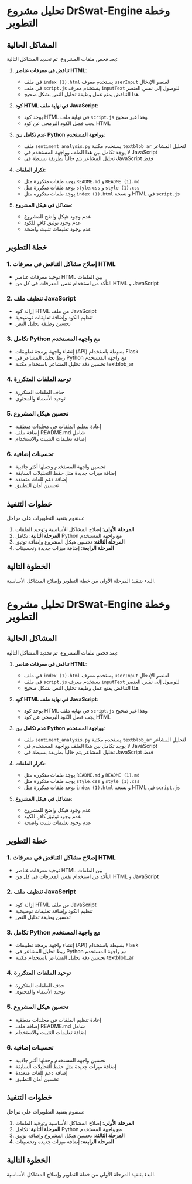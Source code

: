 # تحليل مشروع DrSwat-Engine وخطة التطوير

## المشاكل الحالية

بعد فحص ملفات المشروع، تم تحديد المشاكل التالية:

1. **تناقض في معرفات عناصر HTML**:
   - في ملف `index (1).html` يستخدم معرف `userInput` لعنصر الإدخال
   - في ملف `script.js` يستخدم معرف `inputText` للوصول إلى نفس العنصر
   - هذا التناقض يمنع عمل وظيفة تحليل النص بشكل صحيح

2. **كود HTML في نهاية ملف JavaScript**:
   - يوجد كود HTML في نهاية ملف `script.js` وهذا غير صحيح
   - يجب فصل الكود البرمجي عن كود HTML

3. **عدم تكامل بين Python وواجهة المستخدم**:
   - ملف `sentiment_analysis.py` يستخدم مكتبة `textblob_ar` لتحليل المشاعر
   - لا يوجد تكامل بين هذا الملف وواجهة المستخدم في JavaScript
   - تحليل المشاعر يتم حالياً بطريقة بسيطة في JavaScript فقط

4. **تكرار الملفات**:
   - يوجد ملفات متكررة مثل `README.md` و `README (1).md`
   - يوجد ملفات متكررة مثل `style.css` و `style (1).css`
   - يوجد ملفات متكررة مثل `index (1).html` و نسخة HTML في `script.js`

5. **مشاكل في هيكل المشروع**:
   - عدم وجود هيكل واضح للمشروع
   - عدم وجود توثيق كافٍ للكود
   - عدم وجود تعليمات تثبيت واضحة

## خطة التطوير

### 1. إصلاح مشاكل التناقض في معرفات HTML

- توحيد معرفات عناصر HTML بين الملفات
- التأكد من استخدام نفس المعرفات في كل من HTML و JavaScript

### 2. تنظيف ملف JavaScript

- إزالة كود HTML من ملف JavaScript
- تنظيم الكود وإضافة تعليقات توضيحية
- تحسين وظيفة تحليل النص

### 3. تكامل Python مع واجهة المستخدم

- إنشاء واجهة برمجة تطبيقات (API) بسيطة باستخدام Flask
- ربط تحليل المشاعر في Python مع واجهة المستخدم
- تحسين دقة تحليل المشاعر باستخدام مكتبة textblob_ar

### 4. توحيد الملفات المتكررة

- حذف الملفات المتكررة
- توحيد الأسماء والمحتوى

### 5. تحسين هيكل المشروع

- إعادة تنظيم الملفات في مجلدات منطقية
- إضافة ملف README.md شامل
- إضافة تعليمات التثبيت والاستخدام

### 6. تحسينات إضافية

- تحسين واجهة المستخدم وجعلها أكثر جاذبية
- إضافة ميزات جديدة مثل حفظ التحليلات السابقة
- إضافة دعم للغات متعددة
- تحسين أمان التطبيق

## خطوات التنفيذ

سنقوم بتنفيذ التطويرات على مراحل:

1. **المرحلة الأولى**: إصلاح المشاكل الأساسية وتوحيد الملفات
2. **المرحلة الثانية**: تكامل Python مع واجهة المستخدم
3. **المرحلة الثالثة**: تحسين هيكل المشروع وإضافة توثيق
4. **المرحلة الرابعة**: إضافة ميزات جديدة وتحسينات

## الخطوة التالية

البدء بتنفيذ المرحلة الأولى من خطة التطوير وإصلاح المشاكل الأساسية.

# تحليل مشروع DrSwat-Engine وخطة التطوير

## المشاكل الحالية

بعد فحص ملفات المشروع، تم تحديد المشاكل التالية:

1. **تناقض في معرفات عناصر HTML**:
   - في ملف `index (1).html` يستخدم معرف `userInput` لعنصر الإدخال
   - في ملف `script.js` يستخدم معرف `inputText` للوصول إلى نفس العنصر
   - هذا التناقض يمنع عمل وظيفة تحليل النص بشكل صحيح

2. **كود HTML في نهاية ملف JavaScript**:
   - يوجد كود HTML في نهاية ملف `script.js` وهذا غير صحيح
   - يجب فصل الكود البرمجي عن كود HTML

3. **عدم تكامل بين Python وواجهة المستخدم**:
   - ملف `sentiment_analysis.py` يستخدم مكتبة `textblob_ar` لتحليل المشاعر
   - لا يوجد تكامل بين هذا الملف وواجهة المستخدم في JavaScript
   - تحليل المشاعر يتم حالياً بطريقة بسيطة في JavaScript فقط

4. **تكرار الملفات**:
   - يوجد ملفات متكررة مثل `README.md` و `README (1).md`
   - يوجد ملفات متكررة مثل `style.css` و `style (1).css`
   - يوجد ملفات متكررة مثل `index (1).html` و نسخة HTML في `script.js`

5. **مشاكل في هيكل المشروع**:
   - عدم وجود هيكل واضح للمشروع
   - عدم وجود توثيق كافٍ للكود
   - عدم وجود تعليمات تثبيت واضحة

## خطة التطوير

### 1. إصلاح مشاكل التناقض في معرفات HTML

- توحيد معرفات عناصر HTML بين الملفات
- التأكد من استخدام نفس المعرفات في كل من HTML و JavaScript

### 2. تنظيف ملف JavaScript

- إزالة كود HTML من ملف JavaScript
- تنظيم الكود وإضافة تعليقات توضيحية
- تحسين وظيفة تحليل النص

### 3. تكامل Python مع واجهة المستخدم

- إنشاء واجهة برمجة تطبيقات (API) بسيطة باستخدام Flask
- ربط تحليل المشاعر في Python مع واجهة المستخدم
- تحسين دقة تحليل المشاعر باستخدام مكتبة textblob_ar

### 4. توحيد الملفات المتكررة

- حذف الملفات المتكررة
- توحيد الأسماء والمحتوى

### 5. تحسين هيكل المشروع

- إعادة تنظيم الملفات في مجلدات منطقية
- إضافة ملف README.md شامل
- إضافة تعليمات التثبيت والاستخدام

### 6. تحسينات إضافية

- تحسين واجهة المستخدم وجعلها أكثر جاذبية
- إضافة ميزات جديدة مثل حفظ التحليلات السابقة
- إضافة دعم للغات متعددة
- تحسين أمان التطبيق

## خطوات التنفيذ

سنقوم بتنفيذ التطويرات على مراحل:

1. **المرحلة الأولى**: إصلاح المشاكل الأساسية وتوحيد الملفات
2. **المرحلة الثانية**: تكامل Python مع واجهة المستخدم
3. **المرحلة الثالثة**: تحسين هيكل المشروع وإضافة توثيق
4. **المرحلة الرابعة**: إضافة ميزات جديدة وتحسينات

## الخطوة التالية

البدء بتنفيذ المرحلة الأولى من خطة التطوير وإصلاح المشاكل الأساسية.

